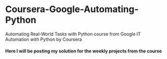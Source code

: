 # Coursera-Google-Automating-Python
Automating Real-World Tasks with Python course from Google IT Automation with Python by Coursera

#### Here I will be posting my solution for the weekly projects from the course
